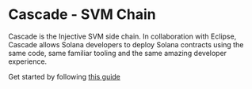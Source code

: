 # Cascade - SVM Chain

Cascade is the Injective SVM side chain. In collaboration with Eclipse, Cascade allows Solana developers to deploy Solana contracts using the same code, same familiar tooling and the same amazing developer experience.

Get started by following [this guide](https://docs.cascadehq.xyz/)

